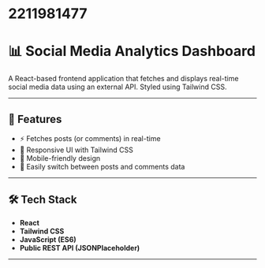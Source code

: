 # 2211981477

# 📊 Social Media Analytics Dashboard

A React-based frontend application that fetches and displays real-time social media data using an external API. Styled using Tailwind CSS.

---

## 🚀 Features

- ⚡ Fetches posts (or comments) in real-time
- 💅 Responsive UI with Tailwind CSS
- 📱 Mobile-friendly design
- 🔄 Easily switch between posts and comments data

---

## 🛠️ Tech Stack

- **React**
- **Tailwind CSS**
- **JavaScript (ES6)**
- **Public REST API (JSONPlaceholder)**

---



